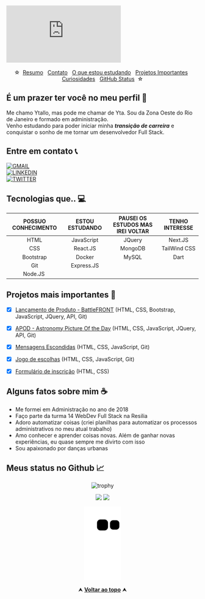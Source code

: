 <div>
 
![banner do perfil](https://www.ignboards.com/proxy.php?image=https%3A%2F%2Fi.imgur.com%2FX2mgz1R.gif&hash=4e9b3104256f78ddd0b6109373460647)
 
</div>
  
<div id="inicio" align="center">
&#9734;&nbsp;&nbsp;<a href="#sobre">Resumo</a>&nbsp;&nbsp;
<a href="#contato">Contato</a>&nbsp;&nbsp;
<a href="#aprendizado">O que estou estudando</a>&nbsp;&nbsp;
<a href="#projetos">Projetos Importantes</a>&nbsp;&nbsp;
<a href="#curiosidades">Curiosidades</a>&nbsp;&nbsp;
<a href="#status">GitHub Status</a>&nbsp;&nbsp;&#9734;
</div>

<h2 id="sobre">É um prazer ter você no meu perfil 👋 </h2>

Me chamo Ytallo, mas pode me chamar de Yta. Sou da Zona Oeste do Rio de Janeiro e formado em administração.<br>
Venho estudando para poder iniciar minha ***transição de carreira*** e conquistar o sonho de me tornar um desenvolvedor Full Stack.


<h2 id="contato">Entre em contato 📞</h2>
<div align="">
 
   [![GMAIL](https://img.shields.io/badge/ytallodev@gmail.com-004f93?style=flat-square&logo=Gmail&logoColor=white&link=mailto:ytallodev@gmail.com)](mailto:ytallodev@gmail.com)
 <br>
   [![LINKEDIN](https://img.shields.io/badge/-Ytallo%20Bruno-004f93?style=flat-square&logo=Linkedin&logoColor=white&link=https://www.linkedin.com/in/ytallobruno/)](https://www.linkedin.com/in/ytallobruno/)
 <br>
   [![TWITTER](https://img.shields.io/badge/Follow:%20@ytallodev-004f93?style=flat-square&logo=Twitter&logoColor=white&link=mailto:ytallodev@gmail.com)](https://twitter.com/ytallodev/)

</div>


<h2 id="aprendizado"> Tecnologias que.. 💻 </h2>

POSSUO CONHECIMENTO | ESTOU ESTUDANDO | PAUSEI OS ESTUDOS MAS IREI VOLTAR | TENHO INTERESSE
:------:            | :------:        | :------:                          | :------:
HTML                | JavaScript      | JQuery                            | Next.JS
CSS                 | React.JS        | MongoDB                           | TailWind CSS
Bootstrap           | Docker          | MySQL                             | Dart
Git                 | Express.JS      |                                   |
Node.JS             |                 |                                   |


<h2 id="projetos">  Projetos mais importantes 📌 </h2>

- [x] [Lançamento de Produto - BattleFRONT](https://github.com/ytallobruno/ProjetoFinalModulo2) (HTML, CSS, Bootstrap, JavaScript, JQuery, API, Git)
- [x] [APOD - Astronomy Picture Of the Day](https://github.com/ytallobruno/projetoAPOD) (HTML, CSS, JavaScript, JQuery, API, Git)
- [x] [Mensagens Escondidas](https://github.com/ytallobruno/ProjetoMensagemEscondida) (HTML, CSS, JavaScript, Git)
- [x] [Jogo de escolhas](https://github.com/ytallobruno/projetofinalmodulo1resilia) (HTML, CSS, JavaScript, Git)
- [x] [Formulário de inscrição](https://github.com/ytallobruno/primeiroformulario) (HTML, CSS)


<h2 id="curiosidades">  Alguns fatos sobre mim ☕ </h2>

- Me formei em Administração no ano de 2018
- Faço parte da turma 14 WebDev Full Stack na Resilia
- Adoro automatizar coisas (criei planilhas para automatizar os processos administrativos no meu atual trabalho)
- Amo conhecer e aprender coisas novas. Além de ganhar novas experiências, eu quase sempre me divirto com isso
- Sou apaixonado por danças urbanas


<h2 id="status"> Meus status no Github 📈 </h2>
 
<div align="center">

  ![trophy](https://github-profile-trophy.vercel.app/?username=ytallobruno&margin-w=5&margin-h=5&no-frame=true) <!--[troféis]-->

  <img height="140em" src="https://github-readme-stats.vercel.app/api?username=ytallobruno&show_icons=true&theme=ok"/> <!--[ytallo github stats]-->
  <img height="140em" src="https://github-readme-stats.vercel.app/api/top-langs/?username=ytallobruno&layout=compact&theme=ok"/> <!--[ytallo github langs]--> 

  ![Snake animation](https://github.com/ytallobruno/ytallobruno/blob/output/github-contribution-grid-snake.svg) <!--[cobrinha]-->
 
</div>

<div align="center">
  &#11165;&nbsp;<a href="#inicio"><strong>Voltar ao topo</strong></a>&nbsp;&#11165;
</div>
